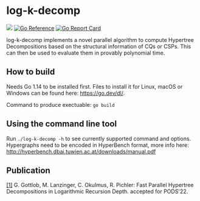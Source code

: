 # log-k-decomp
[![](https://img.shields.io/github/v/tag/cem-okulmus/log-k-decomp?sort=semver)](https://github.com/cem-okulmus/log-k-decomp/releases/latest)
[![Go Reference](https://pkg.go.dev/badge/github.com/cem-okulmus/log-k-decomp.svg)](https://pkg.go.dev/github.com/cem-okulmus/log-k-decomp)
[![Go Report Card](https://goreportcard.com/badge/github.com/cem-okulmus/log-k-decomp)](https://goreportcard.com/report/github.com/cem-okulmus/log-k-decomp)

log-k-decomp implements a novel parallel algorithm to compute Hypertree Decompositions based on the structural information of CQs or CSPs. This can then be used to evaluate them in provably polynomial time.


## How to build 
Needs Go 1.14 to be installed first. Files to install it for Linux, macOS or Windows can be found here: <https://go.dev/dl/>. 

Command to produce exectuable: `go build` 

## Using the command line tool
Run `./log-k-decomp -h` to see currently supported command and options. Hypergraphs need to be encoded in HyperBench format, more info here: <http://hyperbench.dbai.tuwien.ac.at/downloads/manual.pdf>


## Publication

[[1]](https://arxiv.org/abs/2104.13793) G. Gottlob, M. Lanzinger, C. Okulmus, R. Pichler: Fast Parallel Hypertree Decompositions in Logarithmic Recursion Depth. accepted for PODS'22.
